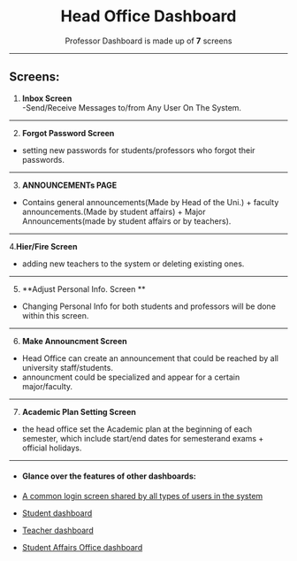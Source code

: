 <div align="center">

<h1>Head Office Dashboard</h1>
<p>
 Professor Dashboard is made up of <b>7</b> screens
</p>

</div>

---
Screens:
---
1. **Inbox Screen**  
-Send/Receive Messages to/from Any User On The System.
---
2. **Forgot Password Screen**
- setting new passwords for students/professors who forgot their passwords.
---
3. **ANNOUNCEMENTs PAGE**
- Contains general announcements(Made by Head of the Uni.) + faculty announcements.(Made by student affairs) + Major Announcements(made by student affairs or by teachers).
---
4.**Hier/Fire Screen**
- adding new teachers to the system or deleting existing ones.   
---
5. **Adjust Personal Info. Screen **
- Changing Personal Info for both students and professors will be done within this screen.
---

6. **Make Announcment Screen**
- Head Office can create an announcement that could be reached by  all university staff/students.
- announcment could be specialized and appear for a certain major/faculty.
---

7. **Academic Plan Setting Screen** 
- the head office set the Academic plan at the beginning of each semester, which include start/end dates for semesterand exams + official holidays.
---


- #### Glance over the features of other dashboards: 
  
- [A common login screen shared by all types of users in the system](./docs/Login-Screen.md)

- [Student dashboard](./docs/Student-App.md)

- [Teacher dashboard](./docs/Professor-App.md)

- [Student Affairs Office dashboard](./docs/Student-Affairs-App.md)



